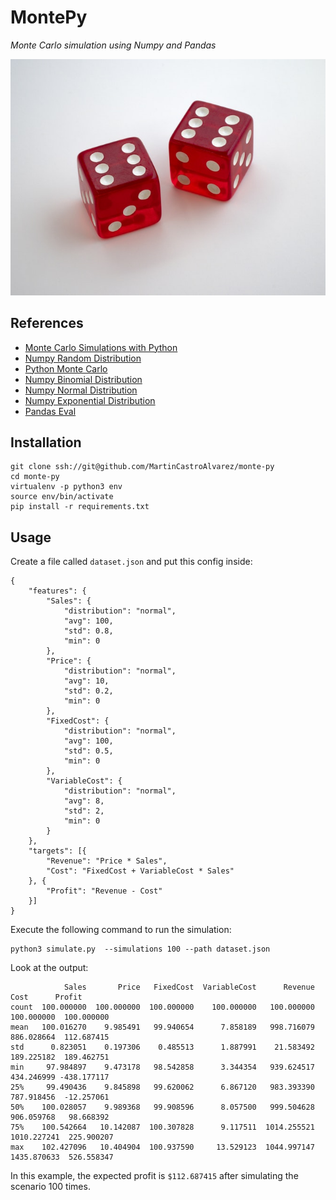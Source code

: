 # MontePy
*Monte Carlo simulation using Numpy and Pandas*

![alt text](./dice.jpeg)

## References
- [Monte Carlo Simulations with Python](https://towardsdatascience.com/monte-carlo-simulations-with-python-part-1-f5627b7d60b0)
- [Numpy Random Distribution](https://docs.scipy.org/doc/numpy/reference/routines.random.html)
- [Python Monte Carlo](https://pbpython.com/monte-carlo.html)
- [Numpy Binomial Distribution](https://docs.scipy.org/doc/numpy/reference/generated/numpy.random.binomial.html#numpy.random.binomial)
- [Numpy Normal Distribution](https://docs.scipy.org/doc/numpy/reference/generated/numpy.random.normal.html#numpy.random.normal)
- [Numpy Exponential Distribution](https://docs.scipy.org/doc/numpy/reference/generated/numpy.random.exponential.html#numpy.random.exponential)
- [Pandas Eval](https://pandas.pydata.org/pandas-docs/stable/reference/api/pandas.DataFrame.eval.html)

## Installation
```
git clone ssh://git@github.com/MartinCastroAlvarez/monte-py
cd monte-py
virtualenv -p python3 env
source env/bin/activate
pip install -r requirements.txt
```

## Usage
Create a file called `dataset.json` and put this config inside:
```
{
    "features": {
        "Sales": {
            "distribution": "normal",
            "avg": 100,
            "std": 0.8,
            "min": 0
        },
        "Price": {
            "distribution": "normal",
            "avg": 10,
            "std": 0.2,
            "min": 0
        },
        "FixedCost": {
            "distribution": "normal",
            "avg": 100,
            "std": 0.5,
            "min": 0
        },
        "VariableCost": {
            "distribution": "normal",
            "avg": 8,
            "std": 2,
            "min": 0
        }
    },
    "targets": [{
        "Revenue": "Price * Sales",
        "Cost": "FixedCost + VariableCost * Sales"
    }, {
        "Profit": "Revenue - Cost"
    }]
}
```
Execute the following command to run the simulation:
```
python3 simulate.py  --simulations 100 --path dataset.json
```
Look at the output:
```
            Sales       Price   FixedCost  VariableCost      Revenue         Cost      Profit
count  100.000000  100.000000  100.000000    100.000000   100.000000   100.000000  100.000000
mean   100.016270    9.985491   99.940654      7.858189   998.716079   886.028664  112.687415
std      0.823051    0.197306    0.485513      1.887991    21.583492   189.225182  189.462751
min     97.984897    9.473178   98.542858      3.344354   939.624517   434.246999 -438.177117
25%     99.490436    9.845898   99.620062      6.867120   983.393390   787.918456  -12.257061
50%    100.028057    9.989368   99.908596      8.057500   999.504628   906.059768   98.668392
75%    100.542664   10.142087  100.307828      9.117511  1014.255521  1010.227241  225.900207
max    102.427096   10.404904  100.937590     13.529123  1044.997147  1435.870633  526.558347
```
In this example, the expected profit is `$112.687415` after simulating the scenario 100 times.
